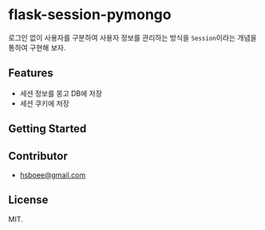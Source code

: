 # flask-session-pymongo

로그인 없이 사용자를 구분하여 사용자 정보를 관리하는 방식을 `Session`이라는 개념을 통하여 구현해 보자.

## Features
- 세션 정보를 몽고 DB에 저장
- 세션 쿠키에 저장

## Getting Started

## Contributor
- hsboee@gmail.com

## License
MIT.
